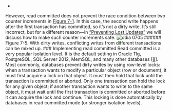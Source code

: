 *  
However, read committed does not prevent the race condition between two counter increments in
[Figure 7-1](#fig_transactions_increment). In this case, the second write happens after the first transaction
has committed, so it’s not a dirty write. It’s still incorrect, but for a different reason—in
[“Preventing Lost Updates”](#sec_transactions_lost_update) we will discuss how to make such counter increments safe. ![ddia 0705](assets/ddia_0705.png) ###### Figure 7-5. With dirty writes, conflicting writes from different transactions can be mixed up. ### Implementing read committed 
Read committed is a very popular isolation level. It is the default setting in Oracle 11g,
PostgreSQL, SQL Server 2012, MemSQL, and many other databases
[[8](ch07.html#Bailis2013tn)]. 
Most commonly, databases prevent dirty writes by using row-level locks: when a transaction wants to
modify a particular object (row or document), it must first acquire a lock on that object. It must
then hold that lock until the transaction is committed or aborted. Only one transaction can hold the
lock for any given object; if another transaction wants to write to the same object, it must wait
until the first transaction is committed or aborted before it can acquire the lock and continue.
This locking is done automatically by databases in read committed mode (or stronger isolation
levels).